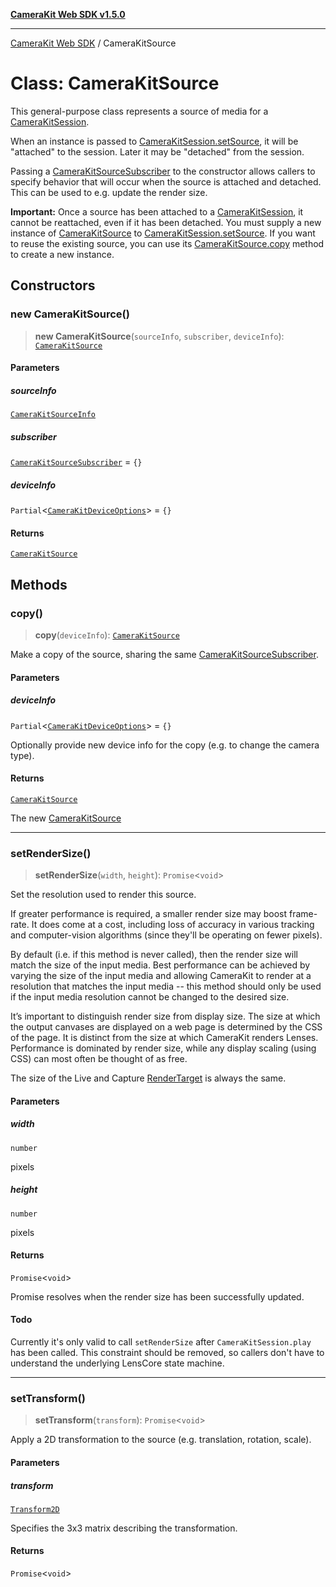 [**CameraKit Web SDK v1.5.0**](../README.md)

***

[CameraKit Web SDK](../globals.md) / CameraKitSource

# Class: CameraKitSource

This general-purpose class represents a source of media for a [CameraKitSession](CameraKitSession.md).

When an instance is passed to [CameraKitSession.setSource](CameraKitSession.md#setsource), it will be "attached"
to the session. Later it may be "detached" from the session.

Passing a [CameraKitSourceSubscriber](../interfaces/CameraKitSourceSubscriber.md) to the constructor allows callers to specify behavior
that will occur when the source is attached and detached. This can be used to e.g. update the render size.

**Important:** Once a source has been attached to a [CameraKitSession](CameraKitSession.md), it cannot be reattached,
even if it has been detached. You must supply a new instance of [CameraKitSource](CameraKitSource.md) to [CameraKitSession.setSource](CameraKitSession.md#setsource).
If you want to reuse the existing source, you can use its [CameraKitSource.copy](CameraKitSource.md#copy) method to create a new
instance.

## Constructors

### new CameraKitSource()

> **new CameraKitSource**(`sourceInfo`, `subscriber`, `deviceInfo`): [`CameraKitSource`](CameraKitSource.md)

#### Parameters

##### sourceInfo

[`CameraKitSourceInfo`](../interfaces/CameraKitSourceInfo.md)

##### subscriber

[`CameraKitSourceSubscriber`](../interfaces/CameraKitSourceSubscriber.md) = `{}`

##### deviceInfo

`Partial`\<[`CameraKitDeviceOptions`](../interfaces/CameraKitDeviceOptions.md)\> = `{}`

#### Returns

[`CameraKitSource`](CameraKitSource.md)

## Methods

### copy()

> **copy**(`deviceInfo`): [`CameraKitSource`](CameraKitSource.md)

Make a copy of the source, sharing the same [CameraKitSourceSubscriber](../interfaces/CameraKitSourceSubscriber.md).

#### Parameters

##### deviceInfo

`Partial`\<[`CameraKitDeviceOptions`](../interfaces/CameraKitDeviceOptions.md)\> = `{}`

Optionally provide new device info for the copy (e.g. to change the camera type).

#### Returns

[`CameraKitSource`](CameraKitSource.md)

The new [CameraKitSource](CameraKitSource.md)

***

### setRenderSize()

> **setRenderSize**(`width`, `height`): `Promise`\<`void`\>

Set the resolution used to render this source.

If greater performance is required, a smaller render size may boost frame-rate. It does come at a cost, including
loss of accuracy in various tracking and computer-vision algorithms (since they'll be operating on fewer pixels).

By default (i.e. if this method is never called), then the render size will match the size of the input media.
Best performance can be achieved by varying the size of the input media and allowing CameraKit to render at a
resolution that matches the input media -- this method should only be used if the input media resolution cannot
be changed to the desired size.

It’s important to distinguish render size from display size. The size at which the output canvases are displayed
on a web page is determined by the CSS of the page. It is distinct from the size at which CameraKit renders
Lenses. Performance is dominated by render size, while any display scaling (using CSS) can most often be thought
of as free.

The size of the Live and Capture [RenderTarget](../type-aliases/RenderTarget.md) is always the same.

#### Parameters

##### width

`number`

pixels

##### height

`number`

pixels

#### Returns

`Promise`\<`void`\>

Promise resolves when the render size has been successfully updated.

#### Todo

Currently it's only valid to call `setRenderSize` after `CameraKitSession.play` has been called. This
constraint should be removed, so callers don't have to understand the underlying LensCore state machine.

***

### setTransform()

> **setTransform**(`transform`): `Promise`\<`void`\>

Apply a 2D transformation to the source (e.g. translation, rotation, scale).

#### Parameters

##### transform

[`Transform2D`](Transform2D.md)

Specifies the 3x3 matrix describing the transformation.

#### Returns

`Promise`\<`void`\>
